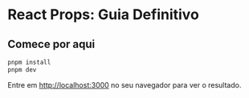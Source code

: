 # React Props: Guia Definitivo

## Comece por aqui

```bash
pnpm install
pnpm dev
```

Entre em [http://localhost:3000](http://localhost:3000) no seu navegador para ver o resultado.
